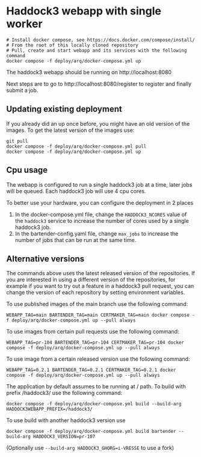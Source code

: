 # Haddock3 webapp with single worker

```shell
# Install docker compose, see https://docs.docker.com/compose/install/
# From the root of this locally cloned repository
# Pull, create and start webapp and its services with the following command
docker compose -f deploy/arq/docker-compose.yml up
```

The haddock3 webapp should be running on http://localhost:8080

Next steps are to go to http://localhost:8080/register to register and finally submit a job.

## Updating existing deployment

If you already did an up once before, you might have an old version of the images.
To get the latest version of the images use:

```shell
git pull
docker compose -f deploy/arq/docker-compose.yml pull
docker compose -f deploy/arq/docker-compose.yml up
```

## Cpu usage

The webapp is configured to run a single haddock3 job at a time, later jobs will be queued.
Each haddock3 job will use 4 cpu cores.

To better use your hardware, you can configure the deployment in 2 places

1. In the docker-compose.yml file, change the `HADDOCK3_NCORES` value of the `haddock3` service to increase the number of cores used by a single haddock3 job.
2. In the bartender-config.yaml file, change `max_jobs` to increase the number of jobs that can be run at the same time.

## Alternative versions

The commands above uses the latest released version of the repositories.
If you are interested in using a different version of the repositories,
for example if you want to try out a feature in a haddock3 pull request,
you can change the version of each repository by setting environment variables.

To use published images of the main branch use the following command:

```shell
WEBAPP_TAG=main BARTENDER_TAG=main CERTMAKER_TAG=main docker compose -f deploy/arq/docker-compose.yml up --pull always
```

To use images from certain pull requests use the following command:

```shell
WEBAPP_TAG=pr-104 BARTENDER_TAG=pr-104 CERTMAKER_TAG=pr-104 docker compose -f deploy/arq/docker-compose.yml up --pull always
```

To use image from a certain released version use the following command:

```shell
WEBAPP_TAG=0.2.1 BARTENDER_TAG=0.2.1 CERTMAKER_TAG=0.2.1 docker compose -f deploy/arq/docker-compose.yml up --pull always
```

The application by default assumes to be running at / path.
To build with prefix /haddock3/ use the following command:

```shell
docker compose -f deploy/arq/docker-compose.yml build --build-arg HADDOCK3WEBAPP_PREFIX=/haddock3/
```

To use build with another haddock3 version use

```shell
docker compose -f deploy/arq/docker-compose.yml build bartender --build-arg HADDOCK3_VERSION=pr-107
```

(Optionally use `--build-arg HADDOCK3_GHORG=i-VRESSE` to use a fork)
